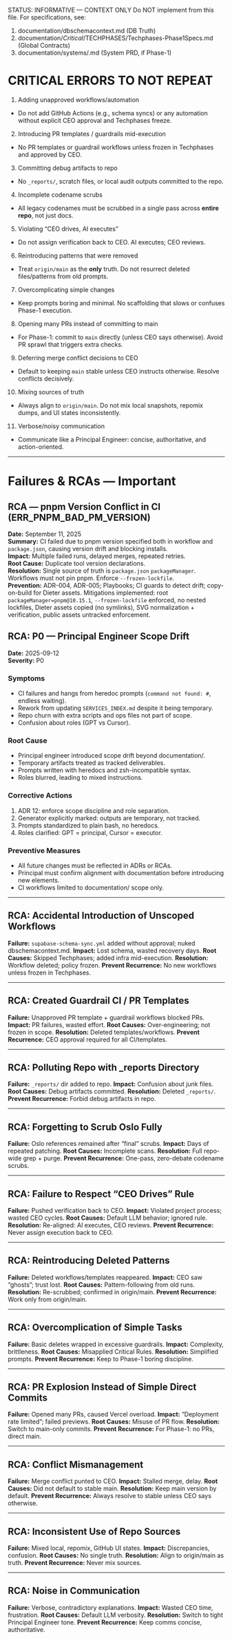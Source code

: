 STATUS: INFORMATIVE — CONTEXT ONLY
Do NOT implement from this file. For specifications, see:
1) documentation/dbschemacontext.md (DB Truth)
2) documentation/*Critical*/TECHPHASES/Techphases-Phase1Specs.md (Global Contracts)
3) documentation/systems/<System>.md (System PRD, if Phase-1)

# CRITICAL ERRORS TO NOT REPEAT

1) Adding unapproved workflows/automation
- Do not add GitHub Actions (e.g., schema syncs) or any automation without explicit CEO approval and Techphases freeze.

2) Introducing PR templates / guardrails mid-execution
- No PR templates or guardrail workflows unless frozen in Techphases and approved by CEO.

3) Committing debug artifacts to repo
- No `_reports/`, scratch files, or local audit outputs committed to the repo.

4) Incomplete codename scrubs
- All legacy codenames must be scrubbed in a single pass across **entire repo**, not just docs.

5) Violating “CEO drives, AI executes”
- Do not assign verification back to CEO. AI executes; CEO reviews.

6) Reintroducing patterns that were removed
- Treat `origin/main` as the **only** truth. Do not resurrect deleted files/patterns from old prompts.

7) Overcomplicating simple changes
- Keep prompts boring and minimal. No scaffolding that slows or confuses Phase-1 execution.

8) Opening many PRs instead of committing to main
- For Phase-1: commit to `main` directly (unless CEO says otherwise). Avoid PR sprawl that triggers extra checks.

9) Deferring merge conflict decisions to CEO
- Default to keeping `main` stable unless CEO instructs otherwise. Resolve conflicts decisively.

10) Mixing sources of truth
- Always align to `origin/main`. Do not mix local snapshots, repomix dumps, and UI states inconsistently.

11) Verbose/noisy communication
- Communicate like a Principal Engineer: concise, authoritative, and action-oriented.

---

# Failures & RCAs — Important

## RCA — pnpm Version Conflict in CI (ERR_PNPM_BAD_PM_VERSION)
**Date:** September 11, 2025  
**Summary:** CI failed due to pnpm version specified both in workflow and `package.json`, causing version drift and blocking installs.  
**Impact:** Multiple failed runs, delayed merges, repeated retries.  
**Root Cause:** Duplicate tool version declarations.  
**Resolution:** Single source of truth is `package.json` `packageManager`. Workflows must not pin pnpm. Enforce `--frozen-lockfile`.  
**Prevention:** ADR-004, ADR-005; Playbooks; CI guards to detect drift; copy-on-build for Dieter assets. Mitigations implemented: root `packageManager=pnpm@10.15.1`, `--frozen-lockfile` enforced, no nested lockfiles, Dieter assets copied (no symlinks), SVG normalization + verification, public assets untracked enforcement.

## RCA: P0 — Principal Engineer Scope Drift

**Date:** 2025-09-12  
**Severity:** P0  

### Symptoms
- CI failures and hangs from heredoc prompts (`command not found: #`, endless waiting).
- Rework from updating `SERVICES_INDEX.md` despite it being temporary.
- Repo churn with extra scripts and ops files not part of scope.
- Confusion about roles (GPT vs Cursor).

### Root Cause
- Principal engineer introduced scope drift beyond documentation/.
- Temporary artifacts treated as tracked deliverables.
- Prompts written with heredocs and zsh-incompatible syntax.
- Roles blurred, leading to mixed instructions.

### Corrective Actions
1. ADR 12: enforce scope discipline and role separation.  
2. Generator explicitly marked: outputs are temporary, not tracked.  
3. Prompts standardized to plain bash, no heredocs.  
4. Roles clarified: GPT = principal, Cursor = executor.  

### Preventive Measures
- All future changes must be reflected in ADRs or RCAs.  
- Principal must confirm alignment with documentation before introducing new elements.  
- CI workflows limited to documentation/ scope only.  


---

## RCA: Accidental Introduction of Unscoped Workflows
**Failure:** `supabase-schema-sync.yml` added without approval; nuked dbschemacontext.md.
**Impact:** Lost schema, wasted recovery days.
**Root Causes:** Skipped Techphases; added infra mid-execution.
**Resolution:** Workflow deleted; policy frozen.
**Prevent Recurrence:** No new workflows unless frozen in Techphases.

---

## RCA: Created Guardrail CI / PR Templates
**Failure:** Unapproved PR template + guardrail workflows blocked PRs.
**Impact:** PR failures, wasted effort.
**Root Causes:** Over-engineering; not frozen in scope.
**Resolution:** Deleted templates/workflows.
**Prevent Recurrence:** CEO approval required for all CI/templates.

---

## RCA: Polluting Repo with _reports Directory
**Failure:** `_reports/` dir added to repo.
**Impact:** Confusion about junk files.
**Root Causes:** Debug artifacts committed.
**Resolution:** Deleted `_reports/`.
**Prevent Recurrence:** Forbid debug artifacts in repo.

---

## RCA: Forgetting to Scrub Oslo Fully
**Failure:** Oslo references remained after “final” scrubs.
**Impact:** Days of repeated patching.
**Root Causes:** Incomplete scans.
**Resolution:** Full repo-wide grep + purge.
**Prevent Recurrence:** One-pass, zero-debate codename scrubs.

---

## RCA: Failure to Respect “CEO Drives” Rule
**Failure:** Pushed verification back to CEO.
**Impact:** Violated project process; wasted CEO cycles.
**Root Causes:** Default LLM behavior; ignored rule.
**Resolution:** Re-aligned: AI executes, CEO reviews.
**Prevent Recurrence:** Never assign execution back to CEO.

---

## RCA: Reintroducing Deleted Patterns
**Failure:** Deleted workflows/templates reappeared.
**Impact:** CEO saw “ghosts”; trust lost.
**Root Causes:** Pattern-following from old runs.
**Resolution:** Re-scrubbed; confirmed in origin/main.
**Prevent Recurrence:** Work only from origin/main.

---

## RCA: Overcomplication of Simple Tasks
**Failure:** Basic deletes wrapped in excessive guardrails.
**Impact:** Complexity, brittleness.
**Root Causes:** Misapplied Critical Rules.
**Resolution:** Simplified prompts.
**Prevent Recurrence:** Keep to Phase-1 boring discipline.

---

## RCA: PR Explosion Instead of Simple Direct Commits
**Failure:** Opened many PRs, caused Vercel overload.
**Impact:** “Deployment rate limited”; failed previews.
**Root Causes:** Misuse of PR flow.
**Resolution:** Switch to main-only commits.
**Prevent Recurrence:** For Phase-1: no PRs, direct main.

---

## RCA: Conflict Mismanagement
**Failure:** Merge conflict punted to CEO.
**Impact:** Stalled merge, delay.
**Root Causes:** Did not default to stable main.
**Resolution:** Keep main version by default.
**Prevent Recurrence:** Always resolve to stable unless CEO says otherwise.

---

## RCA: Inconsistent Use of Repo Sources
**Failure:** Mixed local, repomix, GitHub UI states.
**Impact:** Discrepancies, confusion.
**Root Causes:** No single truth.
**Resolution:** Align to origin/main as truth.
**Prevent Recurrence:** Never mix sources.

---

## RCA: Noise in Communication
**Failure:** Verbose, contradictory explanations.
**Impact:** Wasted CEO time, frustration.
**Root Causes:** Default LLM verbosity.
**Resolution:** Switch to tight Principal Engineer tone.
**Prevent Recurrence:** Keep comms concise, authoritative.

